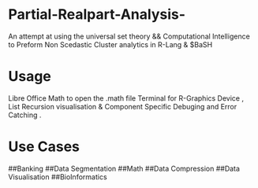 # Partial-Realpart-Analysis-
An attempt at using the universal set theory &amp;&amp; Computational Intelligence  to Preform Non Scedastic Cluster analytics in 
R-Lang & $BaSH


# Usage 
Libre Office Math to open the .math file 
Terminal for R-Graphics Device , List Recursion visualisation & Component Specific Debuging and Error Catching .





# Use Cases
 ##Banking 
 ##Data Segmentation
 ##Math
 ##Data Compression 
 ##Data Visualisation
 ##BioInformatics 
 


